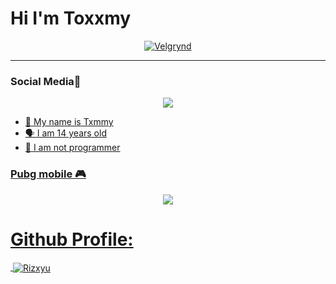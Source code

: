 # Hi I'm Toxxmy

<p align="center">
  <a href="https://github.com/Rizxyu"><img src="https://github.com/Rizxyu/Rizxyu/raw/main/IMG-20211114-WA0123.jpg" alt="Velgrynd"></a>
</p>

------
### Social Media💬
<p align="center">
<a href="https://wa.me/6285780589674"><img src="https://img.shields.io/badge/WhatsApp-25D366?style=for-the-badge&logo=whatsapp&logoColor=white" /><br>
</p>
<p align="center">

- 👼 My name is Txmmy 
- 🗣️ I am 14 years old 
- 🔭 I am not programmer

</p>

### Pubg mobile 🎮
<p align="center">
  <img src="https://github.com/zeeoneofc/zeeoneofc/blob/zeeoneofc/2047a1zwq1.gif" />
</p>

# Github Profile:

<p>&nbsp;<img align="center" src="https://github-readme-stats.vercel.app/api/top-langs/?username=Rizxyu&theme=algolia&layout=compact&langs_count=10&hide_border=true&show_icons=true" alt="Rizxyu"/></p></a><br> 
